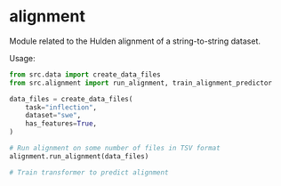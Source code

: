 # alignment
Module related to the Hulden alignment of a string-to-string dataset.

Usage:
```python
from src.data import create_data_files
from src.alignment import run_alignment, train_alignment_predictor

data_files = create_data_files(
    task="inflection",
    dataset="swe",
    has_features=True,
)

# Run alignment on some number of files in TSV format
alignment.run_alignment(data_files)

# Train transformer to predict alignment


```
